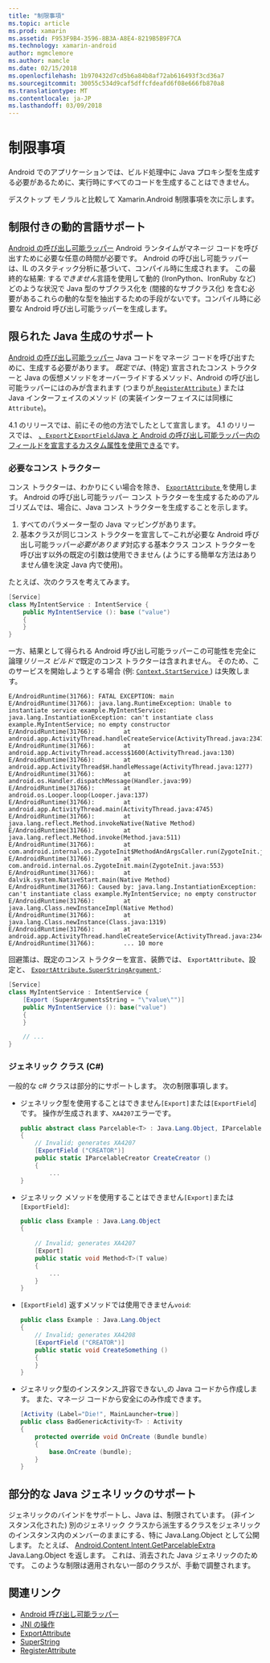 ```yaml
---
title: "制限事項"
ms.topic: article
ms.prod: xamarin
ms.assetid: F953F9B4-3596-8B3A-A8E4-8219B5B9F7CA
ms.technology: xamarin-android
author: mgmclemore
ms.author: mamcle
ms.date: 02/15/2018
ms.openlocfilehash: 1b970432d7cd5b6a84b8af72ab616493f3cd36a7
ms.sourcegitcommit: 30055c534d9caf5dffcfdeafd6f08e666fb870a8
ms.translationtype: MT
ms.contentlocale: ja-JP
ms.lasthandoff: 03/09/2018
---
```

# <a name="limitations"></a>制限事項

Android でのアプリケーションでは、ビルド処理中に Java プロキシ型を生成する必要があるために、実行時にすべてのコードを生成することはできません。

デスクトップ モノラルと比較して Xamarin.Android 制限事項を次に示します。


## <a name="limited-dynamic-language-support"></a>制限付きの動的言語サポート

 [Android の呼び出し可能ラッパー](~/android/platform/java-integration/android-callable-wrappers.md) Android ランタイムがマネージ コードを呼び出すために必要な任意の時間が必要です。 Android の呼び出し可能ラッパーは、IL のスタティック分析に基づいて、コンパイル時に生成されます。 この最終的な結果: する*できません*言語を使用して動的 (IronPython、IronRuby など) どのような状況で Java 型のサブクラス化を (間接的なサブクラス化) を含む必要があるこれらの動的な型を抽出するための手段がないです。コンパイル時に必要な Android 呼び出し可能ラッパーを生成します。


## <a name="limited-java-generation-support"></a>限られた Java 生成のサポート

[Android の呼び出し可能ラッパー](~/android/platform/java-integration/android-callable-wrappers.md) Java コードをマネージ コードを呼び出すために、生成する必要があります。 *既定では*、(特定) 宣言されたコンス トラクターと Java の仮想メソッドをオーバーライドするメソッド、Android の呼び出し可能ラッパーにはのみが含まれます (つまりが[ `RegisterAttribute` ](https://developer.xamarin.com/api/type/Android.Runtime.RegisterAttribute/)) または Java インターフェイスのメソッド (の実装インターフェイスには同様に`Attribute`)。
  
4.1 のリリースでは、前にその他の方法でしたとして宣言します。 4.1 のリリースでは、 [、`Export`と`ExportField`Java と Android の呼び出し可能ラッパー内のフィールドを宣言するカスタム属性を使用できる](~/android/platform/java-integration/working-with-jni.md)です。

### <a name="missing-constructors"></a>必要なコンス トラクター

コンス トラクターは、わかりにくい場合を除き、 [ `ExportAttribute` ](https://developer.xamarin.com/api/type/Java.Interop.ExportAttribute)を使用します。 Android の呼び出し可能ラッパー コンス トラクターを生成するためのアルゴリズムでは、場合に、Java コンス トラクターを生成することを示します。

1. すべてのパラメーター型の Java マッピングがあります。
2. 基本クラスが同じコンス トラクターを宣言して&ndash;これが必要な Android 呼び出し可能ラッパー*必要があります*対応する基本クラス コンス トラクターを呼び出す以外の既定の引数は使用できません (ようにする簡単な方法はありません値を決定 Java 内で使用)。

たとえば、次のクラスを考えてみます。

```csharp
[Service]
class MyIntentService : IntentService {
    public MyIntentService (): base ("value")
    {
    }
}
```

一方、結果として得られる Android 呼び出し可能ラッパーこの可能性を完全に論理*リリース ビルドで*既定のコンス トラクターは含まれません。 そのため、このサービスを開始しようとする場合 (例: [ `Context.StartService` ](https://developer.xamarin.com/api/member/Android.Content.Context.StartService/p/Android.Content.Intent/)) は失敗します。

```shell
E/AndroidRuntime(31766): FATAL EXCEPTION: main
E/AndroidRuntime(31766): java.lang.RuntimeException: Unable to instantiate service example.MyIntentService: java.lang.InstantiationException: can't instantiate class example.MyIntentService; no empty constructor
E/AndroidRuntime(31766):        at android.app.ActivityThread.handleCreateService(ActivityThread.java:2347)
E/AndroidRuntime(31766):        at android.app.ActivityThread.access$1600(ActivityThread.java:130)
E/AndroidRuntime(31766):        at android.app.ActivityThread$H.handleMessage(ActivityThread.java:1277)
E/AndroidRuntime(31766):        at android.os.Handler.dispatchMessage(Handler.java:99)
E/AndroidRuntime(31766):        at android.os.Looper.loop(Looper.java:137)
E/AndroidRuntime(31766):        at android.app.ActivityThread.main(ActivityThread.java:4745)
E/AndroidRuntime(31766):        at java.lang.reflect.Method.invokeNative(Native Method)
E/AndroidRuntime(31766):        at java.lang.reflect.Method.invoke(Method.java:511)
E/AndroidRuntime(31766):        at com.android.internal.os.ZygoteInit$MethodAndArgsCaller.run(ZygoteInit.java:786)
E/AndroidRuntime(31766):        at com.android.internal.os.ZygoteInit.main(ZygoteInit.java:553)
E/AndroidRuntime(31766):        at dalvik.system.NativeStart.main(Native Method)
E/AndroidRuntime(31766): Caused by: java.lang.InstantiationException: can't instantiate class example.MyIntentService; no empty constructor
E/AndroidRuntime(31766):        at java.lang.Class.newInstanceImpl(Native Method)
E/AndroidRuntime(31766):        at java.lang.Class.newInstance(Class.java:1319)
E/AndroidRuntime(31766):        at android.app.ActivityThread.handleCreateService(ActivityThread.java:2344)
E/AndroidRuntime(31766):        ... 10 more
```

回避策は、既定のコンス トラクターを宣言、装飾では、 `ExportAttribute`、設定と、 [ `ExportAttribute.SuperStringArgument` ](https://developer.xamarin.com/api/property/Java.Interop.ExportAttribute.SuperArgumentsString/): 

```csharp
[Service]
class MyIntentService : IntentService {
    [Export (SuperArgumentsString = "\"value\"")]
    public MyIntentService (): base("value")
    {
    }

    // ...
}
```


### <a name="generic-c-classes"></a>ジェネリック クラス (C#)

一般的な c# クラスは部分的にサポートします。 次の制限事項します。


-   ジェネリック型を使用することはできません`[Export]`または`[ExportField`] です。 操作が生成されます、`XA4207`エラーです。

    ```csharp
    public abstract class Parcelable<T> : Java.Lang.Object, IParcelable
    {
        // Invalid; generates XA4207
        [ExportField ("CREATOR")]
        public static IParcelableCreator CreateCreator ()
        {
            ...
    }
    ```

-   ジェネリック メソッドを使用することはできません`[Export]`または`[ExportField]`:

    ```csharp
    public class Example : Java.Lang.Object
    {
        
        // Invalid; generates XA4207
        [Export]
        public static void Method<T>(T value)
        {
            ...
        }
    }
    ```

-   `[ExportField]` 返すメソッドでは使用できません`void`:

    ```csharp
    public class Example : Java.Lang.Object
    {
        // Invalid; generates XA4208
        [ExportField ("CREATOR")]
        public static void CreateSomething ()
        {
        }
    }
    ```

-   ジェネリック型のインスタンス_許容できない_の Java コードから作成します。
    また、マネージ コードから安全にのみ作成できます。

    ```csharp
    [Activity (Label="Die!", MainLauncher=true)]
    public class BadGenericActivity<T> : Activity
    {
        protected override void OnCreate (Bundle bundle)
        {
            base.OnCreate (bundle);
        }
    }
    ```


## <a name="partial-java-generics-support"></a>部分的な Java ジェネリックのサポート

ジェネリックのバインドをサポートし、Java は、制限されています。 (非インスタンス化された) 別のジェネリック クラスから派生するクラスをジェネリックのインスタンス内のメンバーのままにする、特に Java.Lang.Object として公開します。 たとえば、 [Android.Content.Intent.GetParcelableExtra](https://developer.xamarin.com/api/member/Android.Content.Intent.GetParcelableExtra/p/System.String/) Java.Lang.Object を返します。 これは、消去された Java ジェネリックのためです。
このような制限は適用されない一部のクラスが、手動で調整されます。


## <a name="related-links"></a>関連リンク

- [Android 呼び出し可能ラッパー](~/android/platform/java-integration/android-callable-wrappers.md)
- [JNI の操作](~/android/platform/java-integration/working-with-jni.md)
- [ExportAttribute](https://developer.xamarin.com/api/type/Java.Interop.ExportAttribute/)
- [SuperString](https://developer.xamarin.com/api/property/Java.Interop.ExportAttribute.SuperArgumentsString/)
- [RegisterAttribute](https://developer.xamarin.com/api/type/Android.Runtime.RegisterAttribute/)
